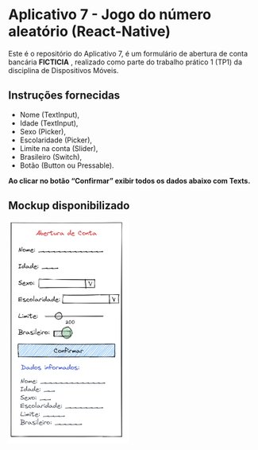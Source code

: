 # Aplicativo 7 - Jogo do número aleatório (React-Native)

Este é o repositório do Aplicativo 7, é um formulário de abertura de conta bancária **FICTICIA** , realizado como parte do trabalho prático 1 (TP1) da disciplina de Dispositivos Móveis.

## Instruções fornecidas

- Nome (TextInput), 
- Idade (TextInput), 
- Sexo (Picker), 
- Escolaridade (Picker), 
- Limite na conta (Slider), 
- Brasileiro (Switch), 
- Botão (Button ou Pressable).

**Ao clicar no botão “Confirmar” exibir todos os dados abaixo com Texts.**

## Mockup disponibilizado

![Alt text](image.png)



